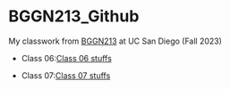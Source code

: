 # BGGN213_Github
My classwork from [BGGN213](https://bioboot.github.io/bggn213_F23/) at UC San Diego (Fall 2023)

- Class 06:[Class 06 stuffs](https://github.com/Aaron5947/BGGN213_Github/blob/main/class%2006/class-06.pdf)


- Class 07:[Class 07 stuffs]()
